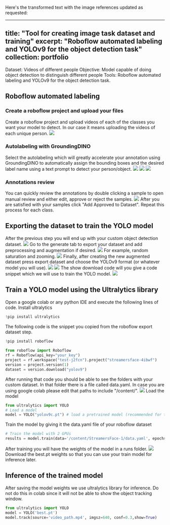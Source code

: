 Here's the transformed text with the image references updated as requested:

---
title: "Tool for creating image task dataset and training"
excerpt: "Roboflow automated labeling and YOLOv9 for the object detection task"
collection: portfolio
---
Dataset: Videos of different people 
Objective: Model capable of doing object detection to distinguish different people
Tools: Roboflow automated labeling and YOLOv9 for the object detection task.
## Roboflow automated labeling
### Create a roboflow project and upload your files
Create a roboflow project and upload videos of each of the classes you want your model to detect. In our case it means uploading the videos of each unique person. 
![](/images/Pasted_image_20240809154612.png)
### Autolabeling with GroundingDINO
Select the autolabeling which will greatly accelerate your annotation using GroundingDINO to automatically assign the bounding boxes and the desired label name using a text prompt to detect your person/object.
![](/images/Pasted_image_20240809160247.png)
![](/images/Pasted_image_20240809160305.png)
![](/images/Pasted_image_20240809160526.png)
### Annotations review
You can quickly review the annotations by double clicking a sample to open manual review and either edit, approve or reject the samples.
![](/images/Pasted_image_20240809160626.png)
After you are satisfied with your samples click "Add Approved to Dataset".
Repeat this process for each class.
## Exporting the dataset to train the YOLO model
After the previous step you will end up with your custom object detection dataset.
![](/images/Pasted_image_20240809160849.png)
Go to the generate tab to export your dataset and add preprocessing and augmentation if desired.
![](/images/Pasted_image_20240809161004.png)
For example, random saturation and zooming.
![](/images/Pasted_image_20240809161317.png)
Finally, after creating the new augmented dataset press export dataset and choose the YOLOv9 format (or whatever model you will use).
![](/images/Pasted_image_20240809161449.png)
![](/images/Pasted_image_20240809161713.png)
The show download code will you give a code snippet which we will use to train the YOLO model.
![](/images/Pasted_image_20240809161835.png)
## Train a YOLO model using the Ultralytics library
Open a google colab or any python IDE and execute the following lines of code.
Install ultralytics
```python 
!pip install ultralytics
```
The following code is the snippet you copied from the roboflow export dataset step. 
```python 
!pip install roboflow
  
from roboflow import Roboflow
rf = Roboflow(api_key="your_key")
project = rf.workspace("test-j2fcn").project("streamersface-4ibwf")
version = project.version(1)
dataset = version.download("yolov9")
```
After running that code you should be able to see the folders with your custom dataset.
In that folder there is a file called data.yaml. In case you are using google colab please edit that paths to include "/content/".
![](Pasted_image_20240809162920.png)
Load the model
```python 
from ultralytics import YOLO
# Load a model
model = YOLO("yolov9c.pt") # load a pretrained model (recommended for training)
```
Train the model by giving it the data.yaml file of your roboflow dataset
```python
# Train the model with 2 GPUs
results = model.train(data='/content/StreamersFace-1/data.yaml', epochs=30, imgsz=640)
```
After training you will have the weights of the model in a runs folder.
![](Pasted_image_20240809183159.png)
Download the best.pt weights so that you can use your train model for inference later.
## Inference of the trained model
After saving the model weights we use ultralytics library for inference. Do not do this in colab since it will not be able to show the object tracking window.
```python
from ultralytics import YOLO
model = YOLO('best.pt')
model.track(source='video_path.mp4', imgsz=640, conf=0.3,show=True)
```

